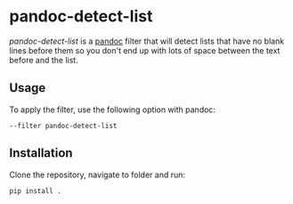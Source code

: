 # pandoc-detect-list

*pandoc-detect-list* is a [pandoc] filter that will detect lists that have no blank lines before them so you don't
end up with lots of space between the text before and the list.

[pandoc]: http://pandoc.org/

Usage
-----

To apply the filter, use the following option with pandoc:

    --filter pandoc-detect-list

Installation
------------

Clone the repository, navigate to folder and run:  

    pip install .

